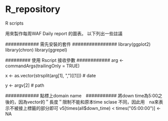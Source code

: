 # R_repository
R scripts


用來製作每周WAF Daily report 的圖表。
以下列出一些註議

############ 需先安裝的套件 ################
library(ggplot2)
library(chron)
library(ggrepel)

######### 使用 Rscript 接收參數  ############
arg <- commandArgs(trailingOnly = TRUE)

x <- as.vector(strsplit(arg[1], ",")[[1]])  # date

y <- argv[2]    # path


############ 點標上domain name　###########
 將down time為5:00之後的，因為vector的＂長度＂限制不能和原本time sclase 不同，因此用　na來表示不被接上標籤的部分即可
v5[times(all$down_time) < times("05:00:00")] <-NA

